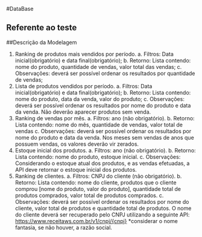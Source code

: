 #DataBase
##  Referente ao teste
##Descrição da Modelagem
1. Ranking de produtos mais vendidos por período.
    a. Filtros: Data inicial(obrigatório) e data final(obrigatório);
    b. Retorno: Lista contendo: nome do produto, quantidade de vendas, valor total das vendas;
    c. Observações: deverá ser possível ordenar os resultados por quantidade de vendas;
2. Lista de produtos vendidos por período.
  a. Filtros: Data inicial(obrigatório) e data final(obrigatório);
  b. Retorno: Lista contendo: nome do produto, data da venda, valor do produto;
  c. Observações: deverá ser possível ordenar os resultados por nome do produto e data da venda. Não deverão aparecer produtos sem venda.
3. Ranking de vendas por mês.
  a. Filtros: ano (não obrigatório).
  b. Retorno: Lista contendo: nome do mês, quantidade de vendas, valor total de vendas
  c. Observações: deverá ser possível ordenar os resultados por nome do produto e data da venda. Nos meses sem vendas de anos que possuem      vendas, os valores deverão vir zerados.
4. Estoque inicial dos produtos.
  a. Filtros: ano (não obrigatório).
  b. Retorno: Lista contendo: nome do produto, estoque inicial.
  c. Observações: Considerando o estoque atual dos produtos, e as vendas
     efetuadas, a API deve retornar o estoque inicial dos produtos.
5. Ranking de clientes.
    a. Filtros: CNPJ do cliente (não obrigatório).
    b. Retorno: Lista contendo: nome do cliente, produtos que o cliente comprou
    [nome do produto, valor do produto], quantidade total de produtos comprados,
    valor total de produtos comprados.
    c. Observações: deverá ser possível ordenar os resultados por nome do cliente,
    valor total de produtos e quantidade total de produtos. O nome do cliente
    deverá ser recuperado pelo CNPJ utilizando a seguinte API:
    https://www.receitaws.com.br/v1/cnpj/{cnpj}
    *considerar o nome fantasia, se não houver, a razão social.
